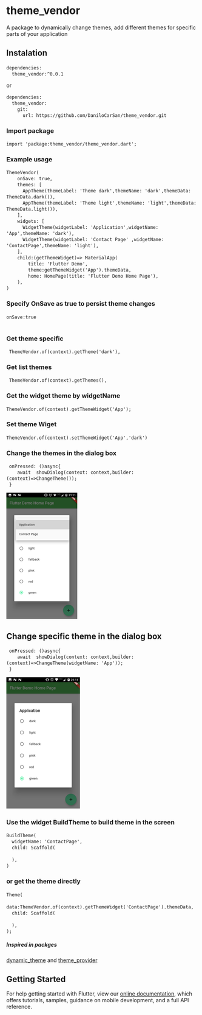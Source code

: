 # theme_vendor

A package to dynamically change themes, add different themes for specific parts of your application


## Instalation
````
dependencies:
  theme_vendor:^0.0.1
````
or
````
dependencies:
  theme_vendor:
    git:
      url: https://github.com/DaniloCarSan/theme_vendor.git
````

### Import package 
````
import 'package:theme_vendor/theme_vendor.dart';
````
### Example usage
````
ThemeVendor(
    onSave: true,
    themes: [
      AppTheme(themeLabel: 'Theme dark',themeName: 'dark',themeData: ThemeData.dark()),
      AppTheme(themeLabel: 'Theme light',themeName: 'light',themeData: ThemeData.light()),
    ],
    widgets: [
      WidgetTheme(widgetLabel: 'Application',widgetName: 'App',themeName: 'dark'),
      WidgetTheme(widgetLabel: 'Contact Page' ,widgetName: 'ContactPage',themeName: 'light'),
    ],
    child:(getThemeWidget)=> MaterialApp(
        title: 'Flutter Demo',
        theme:getThemeWidget('App').themeData,
        home: HomePage(title: 'Flutter Demo Home Page'),
    ),
)

````
### Specify OnSave as true to persist theme changes
````
onSave:true
 
````
### Get theme specific
````
 ThemeVendor.of(context).getTheme('dark'),
````
### Get list themes 
````
 ThemeVendor.of(context).getThemes(),
````
### Get the widget theme by widgetName
````
ThemeVendor.of(context).getThemeWidget('App');
````
### Set theme Wiget
````
ThemeVendor.of(context).setThemeWidget('App','dark')
````

### Change the themes in the dialog box
````
 onPressed: ()async{
    await  showDialog(context: context,builder: (context)=>ChangeTheme());   
 } 
````
![Change the themes in the dialog box](https://raw.githubusercontent.com/DaniloCarSan/theme_vendor/master/assets/all.png)

## Change specific theme in the dialog box
````
 onPressed: ()async{
    await  showDialog(context: context,builder: (context)=>ChangeTheme(widgetName: 'App'));   
 } 
````
![Change the themes in the dialog box](https://raw.githubusercontent.com/DaniloCarSan/theme_vendor/master/assets/specific.png)

### Use the widget BuildTheme to build theme in the screen
````
BuildTheme(
  widgetName: 'ContactPage',
  child: Scaffold(

  ),
)
````
### or get the theme directly
````
Theme(
  data:ThemeVendor.of(context).getThemeWidget('ContactPage').themeData,
  child: Scaffold(
                    
  ),
);
````


##### Inspired in packges 

[dynamic_theme](https://pub.dev/packages/dynamic_theme) and [theme_provider](https://pub.dev/packages/theme_provider)

## Getting Started
For help getting started with Flutter, view our 
[online documentation](https://flutter.dev/docs), which offers tutorials, 
samples, guidance on mobile development, and a full API reference.
